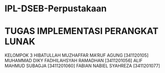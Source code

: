 # IPL-DSEB-Perpustakaan
# TUGAS IMPLEMENTASI PERANGKAT LUNAK
KELOMPOK 3
HIBATULLAH MUZHAFFAR MA’RUF AGUNG [341120105]
MUHAMMAD DIKY FADHILAHSYAH RAMADHAN [3411201056]
ALIF MAHMUD SUBAGJA [3411201060]
FABIAN NABIEL SYAHREZA [3411201077]
